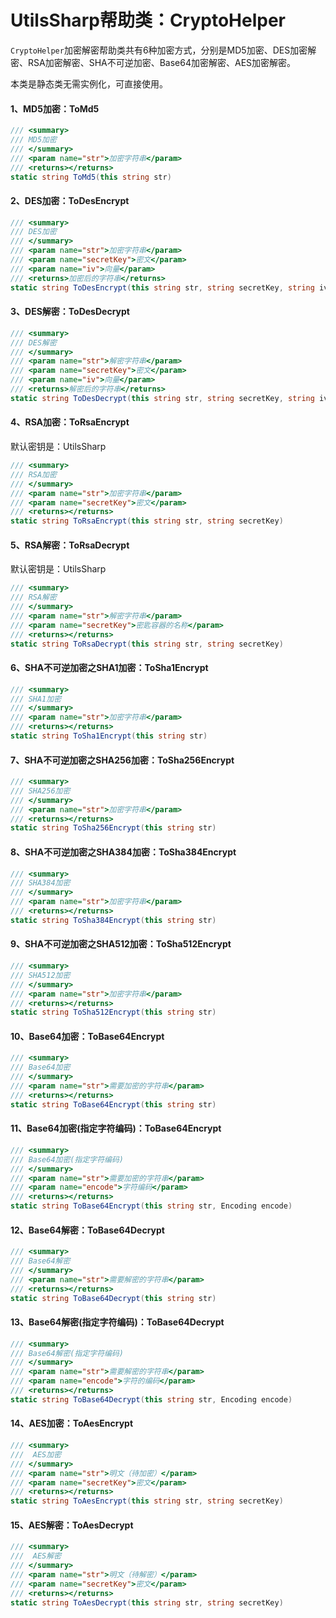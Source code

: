# UtilsSharp帮助类：CryptoHelper

`CryptoHelper`加密解密帮助类共有6种加密方式，分别是MD5加密、DES加密解密、RSA加密解密、SHA不可逆加密、Base64加密解密、AES加密解密。

本类是静态类无需实例化，可直接使用。

#### 1、MD5加密：ToMd5

```c#
/// <summary>
/// MD5加密
/// </summary>
/// <param name="str">加密字符串</param>
/// <returns></returns>
static string ToMd5(this string str)
```

#### 2、DES加密：ToDesEncrypt

```c#
/// <summary>
/// DES加密
/// </summary>
/// <param name="str">加密字符串</param>
/// <param name="secretKey">密文</param>
/// <param name="iv">向量</param>
/// <returns>加密后的字符串</returns>
static string ToDesEncrypt(this string str, string secretKey, string iv)
```

#### 3、DES解密：ToDesDecrypt

```c#
/// <summary>
/// DES解密
/// </summary>
/// <param name="str">解密字符串</param>
/// <param name="secretKey">密文</param>
/// <param name="iv">向量</param>
/// <returns>解密后的字符串</returns>
static string ToDesDecrypt(this string str, string secretKey, string iv)
```

#### 4、RSA加密：ToRsaEncrypt

默认密钥是：UtilsSharp

```c#
/// <summary> 
/// RSA加密 
/// </summary> 
/// <param name="str">加密字符串</param> 
/// <param name="secretKey">密文</param> 
/// <returns></returns> 
static string ToRsaEncrypt(this string str, string secretKey)
```

#### 5、RSA解密：ToRsaDecrypt

默认密钥是：UtilsSharp

```c#
/// <summary> 
/// RSA解密 
/// </summary> 
/// <param name="str">解密字符串</param> 
/// <param name="secretKey">密匙容器的名称</param> 
/// <returns></returns> 
static string ToRsaDecrypt(this string str, string secretKey)
```

#### 6、SHA不可逆加密之SHA1加密：ToSha1Encrypt

```c#
/// <summary>
/// SHA1加密
/// </summary>
/// <param name="str">加密字符串</param>
/// <returns></returns>
static string ToSha1Encrypt(this string str)
```

#### 7、SHA不可逆加密之SHA256加密：ToSha256Encrypt

```c#
/// <summary>
/// SHA256加密
/// </summary>
/// <param name="str">加密字符串</param>
/// <returns></returns>
static string ToSha256Encrypt(this string str)
```

#### 8、SHA不可逆加密之SHA384加密：ToSha384Encrypt

```c#
/// <summary>
/// SHA384加密
/// </summary>
/// <param name="str">加密字符串</param>
/// <returns></returns>
static string ToSha384Encrypt(this string str)
```

#### 9、SHA不可逆加密之SHA512加密：ToSha512Encrypt

```c#
/// <summary>
/// SHA512加密
/// </summary>
/// <param name="str">加密字符串</param>
/// <returns></returns>
static string ToSha512Encrypt(this string str)
```

#### 10、Base64加密：ToBase64Encrypt

```c#
/// <summary>
/// Base64加密
/// </summary>
/// <param name="str">需要加密的字符串</param>
/// <returns></returns>
static string ToBase64Encrypt(this string str)
```

#### 11、Base64加密(指定字符编码)：ToBase64Encrypt

```c#
/// <summary>
/// Base64加密(指定字符编码)
/// </summary>
/// <param name="str">需要加密的字符串</param>
/// <param name="encode">字符编码</param>
/// <returns></returns>
static string ToBase64Encrypt(this string str, Encoding encode)
```

#### 12、Base64解密：ToBase64Decrypt

```c#
/// <summary>
/// Base64解密
/// </summary>
/// <param name="str">需要解密的字符串</param>
/// <returns></returns>
static string ToBase64Decrypt(this string str)
```

#### 13、Base64解密(指定字符编码)：ToBase64Decrypt

```c#
/// <summary>
/// Base64解密(指定字符编码)
/// </summary>
/// <param name="str">需要解密的字符串</param>
/// <param name="encode">字符的编码</param>
/// <returns></returns>
static string ToBase64Decrypt(this string str, Encoding encode)
```

#### 14、AES加密：ToAesEncrypt

```c#
/// <summary>
///  AES加密
/// </summary>
/// <param name="str">明文（待加密）</param>
/// <param name="secretKey">密文</param>
/// <returns></returns>
static string ToAesEncrypt(this string str, string secretKey)
```

#### 15、AES解密：ToAesDecrypt

```c#
/// <summary>
///  AES解密
/// </summary>
/// <param name="str">明文（待解密）</param>
/// <param name="secretKey">密文</param>
/// <returns></returns>
static string ToAesDecrypt(this string str, string secretKey)
```

